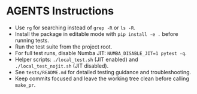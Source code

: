 # AGENTS Instructions

- Use `rg` for searching instead of `grep -R` or `ls -R`.
- Install the package in editable mode with `pip install -e .` before running tests.
- Run the test suite from the project root.
- For full test runs, disable Numba JIT: `NUMBA_DISABLE_JIT=1 pytest -q`.
- Helper scripts: `./local_test.sh` (JIT enabled) and `./local_test_nojit.sh` (JIT disabled).
- See `tests/README.md` for detailed testing guidance and troubleshooting.
- Keep commits focused and leave the working tree clean before calling `make_pr`.

